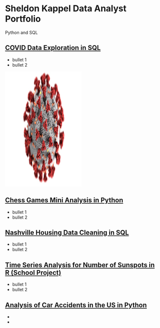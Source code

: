 # Sheldon Kappel Data Analyst Portfolio

Python and SQL

## [COVID Data Exploration in SQL](https://github.com/sheldonkappel/COVID_data_exploration)
* bullet 1
* bullet 2

<img src = "images/covid_stock_photo.jpg" alt = "" width = "250" height = "375">


## [Chess Games Mini Analysis in Python](https://github.com/sheldonkappel/chess_mini_analysis)
* bullet 1
* bullet 2

## [Nashville Housing Data Cleaning in SQL](https://github.com/sheldonkappel/nashville_housing_data_cleaning/tree/main)
* bullet 1
* bullet 2

## [Time Series Analysis for Number of Sunspots in R (School Project)](https://github.com/sheldonkappel/sunspots_time_series_analysis)
* bullet 1
* bullet 2

## [Analysis of Car Accidents in the US in Python](https://github.com/sheldonkappel/us_car_accidents_mini_analysis)
*
*
